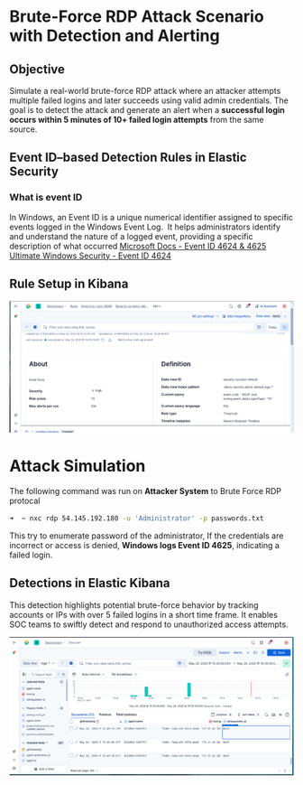 # Brute-Force RDP Attack Scenario with Detection and Alerting
## Objective

Simulate a real-world brute-force RDP attack where an attacker attempts multiple failed logins and later succeeds using valid admin credentials. The goal is to detect the attack and generate an alert when a **successful login occurs within 5 minutes of 10+ failed login attempts** from the same source.

## Event ID–based Detection Rules in Elastic Security

### What is event ID 

In Windows, an Event ID is a unique numerical identifier assigned to specific events logged in the Windows Event Log.  It helps administrators identify and understand the nature of a logged event, providing a specific description of what occurred
[Microsoft Docs - Event ID 4624 & 4625](https://learn.microsoft.com/en-us/answers/questions/1529208/event-id-ad-account-login)
[Ultimate Windows Security - Event ID 4624](https://www.ultimatewindowssecurity.com/securitylog/encyclopedia/event.aspx?eventid=4624)

## Rule Setup in  Kibana

![RDP Rule Screenshot](../../screenshots/set-rule-rdp-dec.png)


# Attack Simulation

The following command was run on **Attacker System** to Brute Force RDP protocal
```sh
➜  ~ nxc rdp 54.145.192.180 -u 'Administrator' -p passwords.txt
```
This try to enumerate password of the administrator, If the credentials are incorrect or access is denied, **Windows logs Event ID 4625**, indicating a failed login.

## Detections in Elastic Kibana

This detection highlights potential brute-force behavior by tracking accounts or IPs with over 5 failed logins in a short time frame. It enables SOC teams to swiftly detect and respond to unauthorized access attempts.

![Alt text](../../screenshots/Detection-rdp.png)



